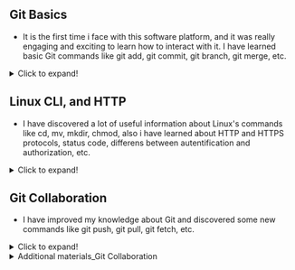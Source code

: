 ## Git Basics
- It is the first time i face with this software platform, and it was really engaging and exciting to learn how to interact with it. I have learned basic Git commands like git add, git commit, git branch, git merge, etc.
<details>
<summary>Click to expand!</summary>

![](https://github.com/MaksymYuzva/kottans-frontend/blob/main/task_git_basics/1.png)

![](https://github.com/MaksymYuzva/kottans-frontend/blob/main/task_git_basics/2.png)

![](https://github.com/MaksymYuzva/kottans-frontend/blob/main/task_git_basics/3.png)

</details>

## Linux CLI, and HTTP
- I have discovered a lot of useful information about Linux's commands like cd, mv, mkdir, chmod, also i have learned about HTTP and HTTPS protocols, status code, differens between autentification and authorization, etc. 

<details>
<summary>Click to expand!</summary>

![](https://github.com/MaksymYuzva/kottans-frontend/blob/main/task_linux_cli/Linux%20Survival.png)

</details>

## Git Collaboration
- I have improved my knowledge about Git and discovered some new commands like git push, git pull, git fetch, etc.
<details>
<summary>Click to expand!</summary>

![](https://github.com/MaksymYuzva/kottans-frontend/blob/main/task_git_collaboration/1.png)

![](https://github.com/MaksymYuzva/kottans-frontend/blob/main/task_git_collaboration/2.png)

![](https://github.com/MaksymYuzva/kottans-frontend/blob/main/task_git_collaboration/3.png)
</details>
<details>

<summary>Additional materials_Git Collaboration</summary>

- [] An Introduction to Git and GitHub by Brian Yu (CS50 course), video, ~40 min.
- [] Oh shit, git!
- [] Flight rules for git
- [] GitHub Skills

<details>

## Intro to HTML and CSS
- **HTML**. Everything was familiar for me, but I have learnt a bunch of new tags like: input, video, audio, embed, figcaption. And also  target="_blank" was a new attribute for me. I definitely will use it.

- **CSS**. Something i knew before, but I have learnt much more. I have improved my knowledge about box model, margin, position, difference between display: block and display:  inline-block and the difference between display: none and visibility: hidden, z-index. Also i've discovered how to reset default of browser by applying star style, and it was astonishing to get to know a lot of values of color property. All of this information is definitely come in handy.
<details>

<summary>Click to expand!</summary>

![](https://github.com/MaksymYuzva/kottans-frontend/blob/main/task_task_html_css_intro/1.png)

![](https://github.com/MaksymYuzva/kottans-frontend/blob/main/task_task_html_css_intro/2.png)

</details>

## Responsive Web Design
- Roughly everything was a new thing for me. I have discovered a lot of information about responsive web design. It was really excited to get to know flexbox and grid layout and how to use them in practice. It is powerful! I definitely will try to use both of them, but I will  put an emphasis on grid layout because as for me, it has a little bit more possibility than flexbox.

<details>
<summary>Click to expand!</summary>

![](https://github.com/MaksymYuzva/kottans-frontend/blob/main/task_responsive_web_design/1.png)

![](https://github.com/MaksymYuzva/kottans-frontend/blob/main/task_responsive_web_design/2.png)

![](https://github.com/MaksymYuzva/kottans-frontend/blob/main/task_responsive_web_design/3.png)

![](https://github.com/MaksymYuzva/kottans-frontend/blob/main/task_responsive_web_design/4.png)


</details>